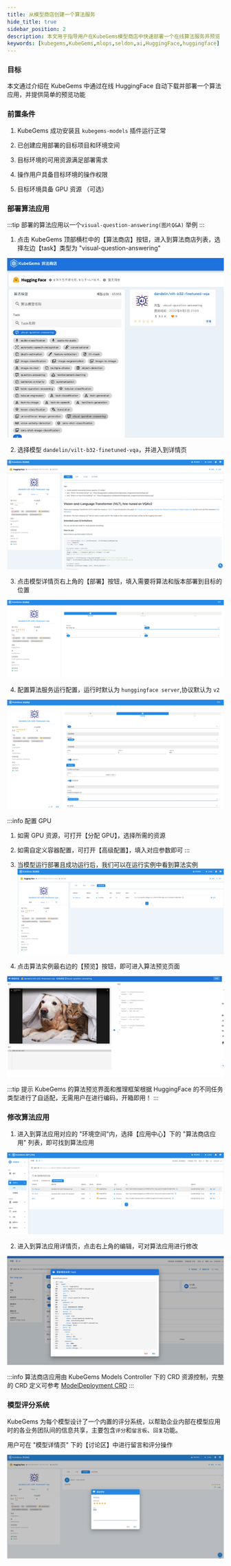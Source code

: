 ```yaml
---
title: 从模型商店创建一个算法服务
hide_title: true
sidebar_position: 2
description: 本文用于指导用户在KubeGems模型商店中快速部署一个在线算法服务并预览
keywords: [kubegems,KubeGems,mlops,seldon,ai,HuggingFace,huggingface]
---
```


### 目标

本文通过介绍在 KubeGems 中通过在线 HuggingFace 自动下载并部署一个算法应用，并提供简单的预览功能

### 前置条件

1. KubeGems 成功安装且 `kubegems-models` 插件运行正常

2. 已创建应用部署的目标项目和环境空间

3. 目标环境的可用资源满足部署需求

4. 操作用户具备目标环境的操作权限

5. 目标环境具备 GPU 资源 （可选）


### 部署算法应用

:::tip 部署的算法应用以一个`visual-question-answering(图片Q&A)` 举例
:::

1. 点击 KubeGems 顶部横栏中的【算法商店】按钮，进入到算法商店列表，选择左边【task】类型为 "visual-question-answering"

![](assets/hg-vqa-1.jpg)

2. 选择模型 `dandelin/vilt-b32-finetuned-vqa`，并进入到详情页

![](assets/hg-vqa-2.jpg)

3. 点击模型详情页右上角的【部署】按钮，填入需要将算法和版本部署到目标的位置

![](assets/hg-vqa-4.jpg)

4. 配置算法服务运行配置，运行时默认为 `hunggingface server`,协议默认为 `v2`

![](assets/hg-vqa-5.jpg)

:::info 配置 GPU
1. 如需 GPU 资源，可打开【分配 GPU】，选择所需的资源
2. 如需自定义容器配置，可打开【高级配置】，填入对应参数即可
:::

5. 当模型运行部署且成功运行后，我们可以在运行实例中看到算法实例
![](assets/hg-vqa-6.jpg)

6. 点击算法实例最右边的【预览】按钮，即可进入算法预览页面

![](assets/hg-vqa-7.jpg)

:::tip 提示 
KubeGems 的算法预览界面和推理框架根据 HuggingFace 的不同任务类型进行了自适配，无需用户在进行编码，开箱即用！
:::

### 修改算法应用

1. 进入到算法应用对应的 "环境空间"内，选择【应用中心】下的 "算法商店应用" 列表，即可找到算法应用

![](assets/hg-vqa-8.jpg)

2. 进入到算法应用详情页，点击右上角的编辑，可对算法应用进行修改

![](assets/hg-vqa-9.jpg)

:::info 
算法商店应用由 KubeGems Models Controller 下的 CRD 资源控制，完整的 CRD 定义可参考 [ModelDeployment CRD](../../../ai-applications/modelx/modeldeploy)
:::

### 模型评分系统

KubeGems 为每个模型设计了一个内置的评分系统，以帮助企业内部在模型应用时的各业务团队间的信息共享，主要包含`评分`和`留言板`、`回复`功能。

用户可在 "模型详情页" 下的【讨论区】中进行留言和评分操作

![](assets/hg-vqa-3.jpg)